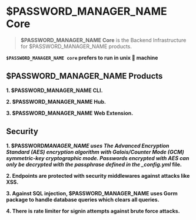 # $PASSWORD_MANAGER_NAME Core

> **$PASSWORD_MANAGER_NAME Core** is the Backend Infrastructure for $PASSWORD_MANAGER_NAME products.

**`$PASSWORD_MANAGER_NAME core` prefers to run in unix 🐧 machine**

## $PASSWORD_MANAGER_NAME Products

**1. $PASSWORD_MANAGER_NAME CLI.**

**2. $PASSWORD_MANAGER_NAME Hub.**

**3. $PASSWORD_MANAGER_NAME Web Extension.**

## Security

**1. $PASSWORD*MANAGER_NAME uses The Advanced Encryption Standard (AES) encryption algorithm with Galois/Counter Mode (GCM) symmetric-key cryptographic mode. Passwords encrypted with AES can only be decrypted with the passphrase defined in the \_config.yml* file.**

**2. Endpoints are protected with security middlewares against attacks like XSS.**

**3. Against SQL injection, $PASSWORD_MANAGER_NAME uses Gorm package to handle database queries which clears all queries.**

**4. There is rate limiter for signin attempts against brute force attacks.**
